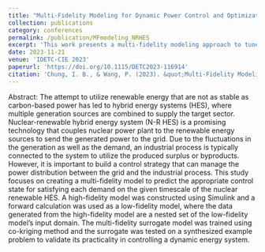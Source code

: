 ```yaml
---
title: "Multi-Fidelity Modeling for Dynamic Power Control and Optimization of Nuclear-Renewable Hybrid Energy Systems"
collection: publications
category: conferences
permalink: /publication/MFmodeling_NRHES
excerpt: 'This work presents a multi-fidelity modeling approach to tune the controller for N-R HES'
date: 2023-11-21
venue: 'IDETC-CIE 2023'
paperurl: 'https://doi.org/10.1115/DETC2023-116914'
citation: 'Chung, I. B., & Wang, P. (2023). &quot;Multi-Fidelity Modeling for Dynamic Power Control and Optimization of Nuclear-Renewable Hybrid Energy Systems.&quot; <i>In International Design Engineering Technical Conferences and Computers and Information in Engineering Conference. American Society of Mechanical Engineers.</i>. (Vol. 87301, p. V03AT03A036).'
---
```


Abstract: The attempt to utilize renewable energy that are not as stable as carbon-based power has led to hybrid energy systems (HES), where multiple generation sources are combined to supply the target sector. Nuclear-renewable hybrid energy system (N-R HES) is a promising technology that couples nuclear power plant to the renewable energy sources to send the generated power to the grid. Due to the fluctuations in the generation as well as the demand, an industrial process is typically connected to the system to utilize the produced surplus or byproducts. However, it is important to build a control strategy that can manage the power distribution between the grid and the industrial process. This study focuses on creating a multi-fidelity model to predict the appropriate control state for satisfying each demand on the given timescale of the nuclear renewable HES. A high-fidelity model was constructed using Simulink and a forward calculation was used as a low-fidelity model, where the data generated from the high-fidelity model are a nested set of the low-fidelity model’s input domain. The multi-fidelity surrogate model was trained using co-kriging method and the surrogate was tested on a synthesized example problem to validate its practicality in controlling a dynamic energy system.
